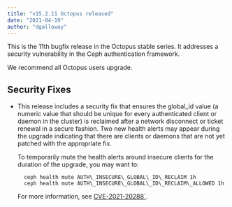 ```yaml
---
title: "v15.2.11 Octopus released"
date: "2021-04-19"
author: "dgalloway"
---
```


This is the 11th bugfix release in the Octopus stable series. It addresses a security vulnerability in the Ceph authentication framework.  
  
We recommend all Octopus users upgrade.

  
  

## Security Fixes

- This release includes a security fix that ensures the global\_id value (a numeric value that should be unique for every authenticated client or daemon in the cluster) is reclaimed after a network disconnect or ticket renewal in a secure fashion. Two new health alerts may appear during the upgrade indicating that there are clients or daemons that are not yet patched with the appropriate fix.  
      
    To temporarily mute the health alerts around insecure clients for the duration of the upgrade, you may want to:
    
        ceph health mute AUTH\_INSECURE\_GLOBAL\_ID\_RECLAIM 1h
        ceph health mute AUTH\_INSECURE\_GLOBAL\_ID\_RECLAIM\_ALLOWED 1h
    
    For more information, see [CVE-2021-20288\`](https://docs.ceph.com/en/latest/security/CVE-2021-20288/).
